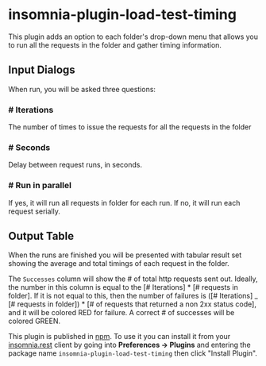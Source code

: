 # insomnia-plugin-load-test-timing

This plugin adds an option to each folder's drop-down menu that allows you to run all the requests in the folder and gather timing information.

## Input Dialogs

When run, you will be asked three questions:

### # Iterations

The number of times to issue the requests for all the requests in the folder

### # Seconds

Delay between request runs, in seconds.

### # Run in parallel

If yes, it will run all requests in folder for each run. If no, it will run each request serially.

## Output Table

When the runs are finished you will be presented with tabular result set showing the average and total timings of each request in the folder.

The `Successes` column will show the # of total http requests sent out. Ideally, the number in this column is equal to the [# Iterations] \* [# requests in folder]. If it is not equal to this, then the number of failures is ([# Iterations] \_ [# requests in folder]) \* [# of requests that returned a non 2xx status code], and it will be colored RED for failure. A correct # of successes will be colored GREEN.

This plugin is published in [npm](https://www.npmjs.com/package/insomnia-plugin-load-test-timing). To use it you can install it from your [insomnia.rest](https://insomnia.rest/) client by going into **Preferences -> Plugins** and entering the package name `insomnia-plugin-load-test-timing` then click "Install Plugin".
